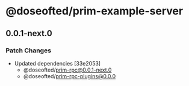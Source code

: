 # @doseofted/prim-example-server

## 0.0.1-next.0

### Patch Changes

- Updated dependencies [33e2053]
  - @doseofted/prim-rpc@0.0.1-next.0
  - @doseofted/prim-rpc-plugins@0.0.0
